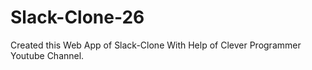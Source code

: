 # Slack-Clone-26
Created  this Web App of Slack-Clone With Help of Clever Programmer Youtube Channel.

